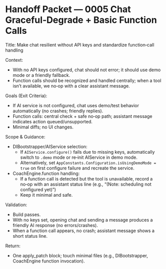 
# Handoff Packet — 0005 Chat Graceful‑Degrade + Basic Function Calls

Title: Make chat resilient without API keys and standardize function‑call handling

Context:
- With no API keys configured, chat should not error; it should use demo mode or a friendly fallback.
- Function calls should be recognized and handled centrally; when a tool isn’t available, we no‑op with a clear assistant message.

Goals (Exit Criteria):
- If AI service is not configured, chat uses demo/test behavior automatically (no crashes; friendly replies).
- Function calls: central check + safe no‑op path; assistant message indicates action queued/unsupported.
- Minimal diffs; no UI changes.

Scope & Guidance:
- DIBootstrapper/AIService selection:
  - If `AIService.configure()` fails due to missing keys, automatically switch to `.demo` mode or re‑init AIService in demo mode.
  - Alternatively, set `AppConstants.Configuration.isUsingDemoMode = true` on first configure failure and recreate the service.
- CoachEngine.function handling:
  - If a function call is detected but the tool is unavailable, record a no‑op with an assistant status line (e.g., “(Note: scheduling not configured yet)”) 
  - Keep it minimal and safe.

Validation:
- Build passes.
- With no keys set, opening chat and sending a message produces a friendly AI response (no errors/crashes).
- When a function call appears, no crash; assistant message shows a short status line.

Return:
- One apply_patch block; touch minimal files (e.g., DIBootstrapper, CoachEngine function invocation).
